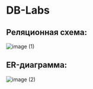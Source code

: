 # DB-Labs

## Реляционная схема:
![image (1)](https://user-images.githubusercontent.com/62559964/223962268-3cc34b82-6811-4c75-b4fd-dd394b1131df.png)

## ER-диаграмма:
![image (2)](https://user-images.githubusercontent.com/62559964/223402069-81ae1270-b37e-4345-834b-df7e0b2e3134.png)
